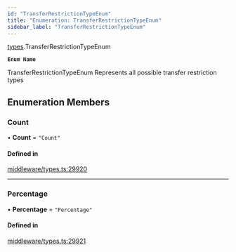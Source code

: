 ```yaml
---
id: "TransferRestrictionTypeEnum"
title: "Enumeration: TransferRestrictionTypeEnum"
sidebar_label: "TransferRestrictionTypeEnum"
---
```


[types](../../../modules/Types/Types.md).TransferRestrictionTypeEnum

**`Enum Name`**

 TransferRestrictionTypeEnum
 Represents all possible transfer restriction types

## Enumeration Members

### Count

• **Count** = ``"Count"``

#### Defined in

[middleware/types.ts:29920](https://github.com/PolymeshAssociation/polymesh-sdk/blob/de58d40fd/src/middleware/types.ts#L29920)

___

### Percentage

• **Percentage** = ``"Percentage"``

#### Defined in

[middleware/types.ts:29921](https://github.com/PolymeshAssociation/polymesh-sdk/blob/de58d40fd/src/middleware/types.ts#L29921)
